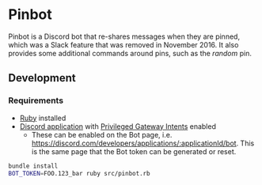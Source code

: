 # Pinbot

Pinbot is a Discord bot that re-shares messages when they are pinned, which was a Slack feature that was removed in November 2016. It also provides some additional commands around pins, such as the _random_ pin.

## Development

### Requirements

- [Ruby](https://www.ruby-lang.org/) installed
- [Discord application](https://discord.com/developers/applications) with [Privileged Gateway Intents]() enabled
    - These can be enabled on the Bot page, i.e. https://discord.com/developers/applications/:applicationId/bot. This is the same page that the Bot token can be generated or reset.

```sh
bundle install
BOT_TOKEN=FOO.123_bar ruby src/pinbot.rb
```